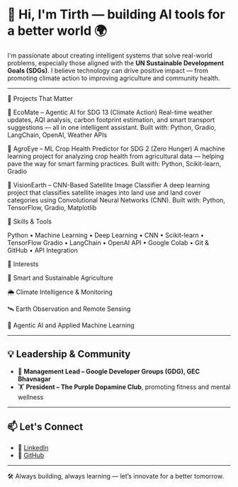 # 👋 Hi, I'm Tirth — building AI tools for a better world 🌍

I'm passionate about creating intelligent systems that solve real-world problems, especially those aligned with the **UN Sustainable Development Goals (SDGs)**. I believe technology can drive positive impact — from promoting climate action to improving agriculture and community health.

---

🌱 Projects That Matter


🔗 EcoMate – Agentic AI for SDG 13 (Climate Action)
Real-time weather updates, AQI analysis, carbon footprint estimation, and smart transport suggestions — all in one intelligent assistant.
Built with: Python, Gradio, LangChain, OpenAI, Weather APIs

🔗 AgroEye – ML Crop Health Predictor for SDG 2 (Zero Hunger)
A machine learning project for analyzing crop health from agricultural data — helping pave the way for smart farming practices.
Built with: Python, Scikit-learn, Gradio

🔗 VisionEarth – CNN-Based Satellite Image Classifier
A deep learning project that classifies satellite images into land use and land cover categories using Convolutional Neural Networks (CNN).
Built with: Python, TensorFlow, Gradio, Matplotlib

🧠 Skills & Tools


Python • Machine Learning • Deep Learning • CNN • Scikit-learn • TensorFlow
Gradio • LangChain • OpenAI API • Google Colab • Git & GitHub • API Integration

🚀 Interests


🌾 Smart and Sustainable Agriculture

🌦️ Climate Intelligence & Monitoring

🛰️ Earth Observation and Remote Sensing

🧠 Agentic AI and Applied Machine Learning



---

## 💡 Leadership & Community

- 📌 **Management Lead – Google Developer Groups (GDG), GEC Bhavnagar**  
- 🏋️ **President – The Purple Dopamine Club**, promoting fitness and mental wellness  
---

## 📫 Let's Connect

- 🔗 [LinkedIn](https://www.linkedin.com/in/tirth-avaiya-58b017239)  
- 🧪 [GitHub](https://github.com/TIRTHAVAIYA)

---

🛠 Always building, always learning — let’s innovate for a better tomorrow.

